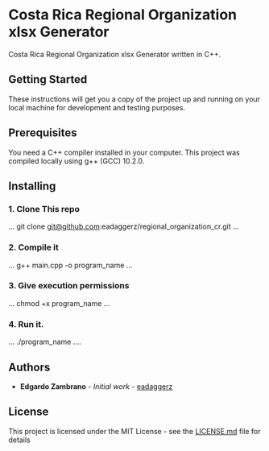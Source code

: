 # Costa Rica Regional Organization xlsx Generator

Costa Rica Regional Organization xlsx Generator written in C++.

## Getting Started

These instructions will get you a copy of the project up and running on your local machine for development and testing purposes.

## Prerequisites

You need a C++ compiler installed in your computer.
This project was compiled locally using g++ (GCC) 10.2.0.

## Installing

### 1. Clone This repo
...
git clone git@github.com:eadaggerz/regional_organization_cr.git
...

### 2. Compile it

...
g++ main.cpp -o program_name
...

### 3. Give execution permissions
...
chmod +x program_name
...

### 4. Run it.
...
./program_name
....

## Authors
* **Edgardo Zambrano** - *Initial work* - [eadaggerz](https://github.com/eadaggerz)


## License

This project is licensed under the MIT License - see the [LICENSE.md](LICENSE.md) file for details
